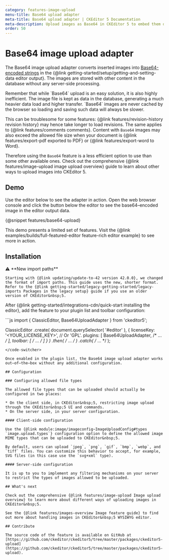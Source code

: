 ```yaml
---
category: features-image-upload
menu-title: Base64 upload adapter
meta-title: Base64 upload adapter | CKEditor 5 Documentation
meta-description: Upload images as Base64 in CKEditor 5 to embed them directly in the content, omitting a server or external storage.
order: 50
---
```


# Base64 image upload adapter

The Base64 image upload adapter converts inserted images into [Base64-encoded strings](https://en.wikipedia.org/wiki/Base64) in the {@link getting-started/setup/getting-and-setting-data editor output}. The images are stored with other content in the database without any server-side processing.

<info-box warning>
    Remember that while `Base64` upload is an easy solution, it is also highly inefficient. The image file is kept as data in the database, generating a much heavier data load and higher transfer. `Base64` images are never cached by the browser so loading and saving such data will always be slower.

This can be troublesome for some features: {@link features/revision-history revision history} may hence take longer to load revisions. The same applies to {@link features/comments comments}. Content with `Base64` images may also exceed the allowed file size when your document is {@link features/export-pdf exported to PDF} or {@link features/export-word to Word}.

Therefore using the `Base64` feature is a less efficient option to use than some other available ones. Check out the comprehensive {@link features/image-upload image upload overview} guide to learn about other ways to upload images into CKEditor&nbsp;5.
</info-box>

## Demo

Use the editor below to see the adapter in action. Open the web browser console and click the button below the editor to see the base64–encoded image in the editor output data.

{@snippet features/base64-upload}

<info-box info>
	This demo presents a limited set of features. Visit the {@link examples/builds/full-featured-editor feature-rich editor example} to see more in action.
</info-box>

## Installation

<info-box info>
	⚠️ **New import paths**

	Starting with {@link updating/update-to-42 version 42.0.0}, we changed the format of import paths. This guide uses the new, shorter format. Refer to the {@link getting-started/legacy-getting-started/legacy-imports Packages in the legacy setup} guide if you use an older version of CKEditor&nbsp;5.
</info-box>

After {@link getting-started/integrations-cdn/quick-start installing the editor}, add the feature to your plugin list and toolbar configuration:

<code-switcher>
```js
import { ClassicEditor, Base64UploadAdapter } from 'ckeditor5';

ClassicEditor
	.create( document.querySelector( '#editor' ), {
		licenseKey: '<YOUR_LICENSE_KEY>', // Or 'GPL'.
		plugins: [ Base64UploadAdapter, /* ... */ ],
		toolbar: [ /* ... */ ]
	} )
	.then( /* ... */ )
	.catch( /* ... */ );
```
</code-switcher>

Once enabled in the plugin list, the Base64 image upload adapter works out–of–the–box without any additional configuration.

## Configuration

### Configuring allowed file types

The allowed file types that can be uploaded should actually be configured in two places:

* On the client side, in CKEditor&nbsp;5, restricting image upload through the CKEditor&nbsp;5 UI and commands.
* On the server side, in your server configuration.

#### Client-side configuration

Use the {@link module:image/imageconfig~ImageUploadConfig#types `image.upload.types`} configuration option to define the allowed image MIME types that can be uploaded to CKEditor&nbsp;5.

By default, users can upload `jpeg`, `png`, `gif`, `bmp`, `webp`, and `tiff` files. You can customize this behavior to accept, for example, SVG files (in this case use the `svg+xml` type).

#### Server-side configuration

It is up to you to implement any filtering mechanisms on your server to restrict the types of images allowed to be uploaded.

## What's next

Check out the comprehensive {@link features/image-upload Image upload overview} to learn more about different ways of uploading images in CKEditor&nbsp;5.

See the {@link features/images-overview Image feature guide} to find out more about handling images in CKEditor&nbsp;5 WYSIWYG editor.

## Contribute

The source code of the feature is available on GitHub at [https://github.com/ckeditor/ckeditor5/tree/master/packages/ckeditor5-upload](https://github.com/ckeditor/ckeditor5/tree/master/packages/ckeditor5-upload).
